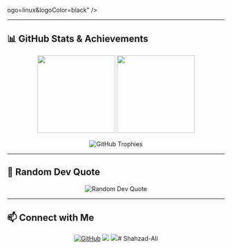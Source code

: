 ogo=linux&logoColor=black" />
</p>

---

## 📊 GitHub Stats & Achievements
<p align="center">
  <img src="https://github-readme-stats.vercel.app/api?username=Mohsin32525&show_icons=true&theme=radical&count_private=true" height="180px"/>
  <img src="https://github-readme-streak-stats.herokuapp.com/?user=Mohsin32525&theme=radical" height="180px"/>
</p>

<p align="center">
  <img src="https://github-profile-trophy.vercel.app/?username=Mohsin32525&theme=radical&no-frame=true&row=1&column=7" alt="GitHub Trophies" />
</p>

---

## 📜 Random Dev Quote
<p align="center">
  <img src="https://quotes-github-readme.vercel.app/api?type=horizontal&theme=radical" alt="Random Dev Quote"/>
</p>

---

## 📫 Connect with Me
<p align="center">
  <a href="https://github.com/Mohsin32525"><img src="https://img.shields.io/github/followers/Mohsin32525?label=Follow&style=social" alt="GitHub"></a>
  <a href="mailto:mohsinnazir,bhat@studio.unibo.it"><img src="https://img.shields.io/badge/Email-mohsin%40gmail.com-yellow?style=flat&logo=gmail"></a>
  <a href="https://www.linkedin.com/in/mohsin-nazir-03a579282/"><img src="https://img.shields.io/badge/LinkedIn-Connect-blue?style=flat&logo=linkedin"></a># Shahzad-Ali

